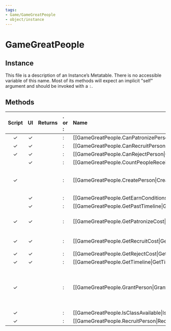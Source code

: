 ```yaml
---
tags:
- Game/GameGreatPeople
- object/instance
---
```

# GameGreatPeople
## Instance
This file is a description of an Instance’s Metatable. There is no accessible variable of this name. Most of its methods will expect an implicit "self" argument and should be invoked with a `:`.

## Methods
| Script | UI  | Returns | . or : | Name | Arguments |
|:------:|:---:| -------:|:---- |:---- |:--------- |
|✓|✓||:|[[GameGreatPeople.CanPatronizePerson\|CanPatronizePerson]]||
|✓|✓||:|[[GameGreatPeople.CanRecruitPerson\|CanRecruitPerson]]||
|✓|✓||:|[[GameGreatPeople.CanRejectPerson\|CanRejectPerson]]||
| |✓||:|[[GameGreatPeople.CountPeopleReceivedByPlayer\|CountPeopleReceivedByPlayer]]||
|✓| ||:|[[GameGreatPeople.CreatePerson\|CreatePerson]]|`PlayerID [number]`<br>`IndividualID [number]`<br>`X [number]`<br>`Y [number]`|
| |✓||:|[[GameGreatPeople.GetEarnConditionsText\|GetEarnConditionsText]]||
| |✓||:|[[GameGreatPeople.GetPastTimeline\|GetPastTimeline]]||
|✓|✓||:|[[GameGreatPeople.GetPatronizeCost\|GetPatronizeCost]]|`PlayerID [number]`<br>`IndividualID [number]`<br>`YieldType [number]`|
|✓|✓||:|[[GameGreatPeople.GetRecruitCost\|GetRecruitCost]]|`PlayerID [number]`<br>`IndividualID [number]`|
|✓|✓||:|[[GameGreatPeople.GetRejectCost\|GetRejectCost]]||
|✓|✓||:|[[GameGreatPeople.GetTimeline\|GetTimeline]]||
|✓| ||:|[[GameGreatPeople.GrantPerson\|GrantPerson]]|`IndividualID [number]`<br>`GreatPersonClassID [number]`<br>`EraID [number]`<br>`Cost [number]`<br>`PlayerID [number]`<br>`Unknown [boolean]`|
|✓| ||:|[[GameGreatPeople.IsClassAvailable\|IsClassAvailable]]||
|✓| ||:|[[GameGreatPeople.RecruitPerson\|RecruitPerson]]||
